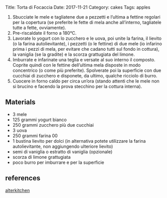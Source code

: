 
Title: Torta di Focaccia
Date: 2017-11-21
Category: cakes
Tags: apples

1. Sbucciate le mele e tagliatene due a pezzetti e l’ultima a
fettine regolari per la copertura (se preferite le fette di mela anche
all’interno, tagliatele tutte a fette, ovviamente).
2. Pre-riscaldate il forno a 180°C.
3. Lavorate lo yogurt con lo zucchero e le uova, poi unite la farina,
il lievito (o la farina autolievitante), i pezzetti (o le fettine) di
due mele (io infarino prima i pezzi di mela, per evitare che cadano
tutti sul fondo in cottura), la vaniglia (se la gradite) e la scorza
grattugiata del limone.
4. Imburrate e infarinate una teglia e versate al suo interno il
composto. Coprite quindi con le fettine dell’ultima mela disposte in
modo concentrico (o come più preferite). Spolverate poi la superficie
con due cucchiai di zucchero e disponete, da ultimo, qualche ricciolo di
burro.
5. Cuocere in forno caldo per circa un’ora (stando attenti che le mele
non si brucino e facendo la prova stecchino per la cottura interna).

## Materials

* 3 mele
* 125 grammi yogurt bianco
* 250 grammi zucchero più due cucchiai
* 3 uova
* 250 grammi farina 00
* 1 bustina lievito per dolci (in alternativa potete utilizzare la
farina autolievitante, non aggiungendo ulteriore lievito)
* semi di vaniglia o estratto di vaniglia (opzionale)
* scorza di limone grattugiata
* poco burro per imburrare e per la superficie

## references

[alterkitchen](http://alterkitchen.it/2011/09/19/torta-di-mele-e-yogurt/)
